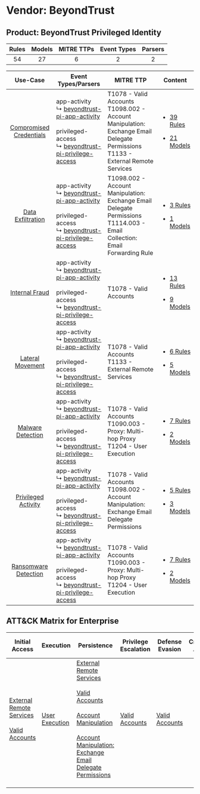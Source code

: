 Vendor: BeyondTrust
===================
Product: BeyondTrust Privileged Identity
----------------------------------------
| Rules | Models | MITRE TTPs | Event Types | Parsers |
|:-----:|:------:|:----------:|:-----------:|:-------:|
|  54   |   27   |     6      |      2      |    2    |

|                                  Use-Case                                  | Event Types/Parsers                                                                                                                                                                                                                     | MITRE TTP                                                                                                                               | Content                                                                                                                                          |
|:--------------------------------------------------------------------------:| --------------------------------------------------------------------------------------------------------------------------------------------------------------------------------------------------------------------------------------- | --------------------------------------------------------------------------------------------------------------------------------------- | ------------------------------------------------------------------------------------------------------------------------------------------------ |
| [Compromised Credentials](../../../UseCases/uc_compromised_credentials.md) |  app-activity<br> ↳ [beyondtrust-pi-app-activity](Parsers/parserContent_beyondtrust-pi-app-activity.md)<br><br> privileged-access<br> ↳ [beyondtrust-pi-privilege-access](Parsers/parserContent_beyondtrust-pi-privilege-access.md)<br> | T1078 - Valid Accounts<br>T1098.002 - Account Manipulation: Exchange Email Delegate Permissions<br>T1133 - External Remote Services<br> | [<ul><li>39 Rules</li></ul><ul><li>21 Models</li></ul>](Rules_Models/r_m_beyondtrust_beyondtrust_privileged_identity_Compromised_Credentials.md) |
|       [Data Exfiltration](../../../UseCases/uc_data_exfiltration.md)       |  app-activity<br> ↳ [beyondtrust-pi-app-activity](Parsers/parserContent_beyondtrust-pi-app-activity.md)<br><br> privileged-access<br> ↳ [beyondtrust-pi-privilege-access](Parsers/parserContent_beyondtrust-pi-privilege-access.md)<br> | T1098.002 - Account Manipulation: Exchange Email Delegate Permissions<br>T1114.003 - Email Collection: Email Forwarding Rule<br>        | [<ul><li>3 Rules</li></ul><ul><li>1 Models</li></ul>](Rules_Models/r_m_beyondtrust_beyondtrust_privileged_identity_Data_Exfiltration.md)         |
|          [Internal Fraud](../../../UseCases/uc_internal_fraud.md)          |  app-activity<br> ↳ [beyondtrust-pi-app-activity](Parsers/parserContent_beyondtrust-pi-app-activity.md)<br><br> privileged-access<br> ↳ [beyondtrust-pi-privilege-access](Parsers/parserContent_beyondtrust-pi-privilege-access.md)<br> | T1078 - Valid Accounts<br>                                                                                                              | [<ul><li>13 Rules</li></ul><ul><li>9 Models</li></ul>](Rules_Models/r_m_beyondtrust_beyondtrust_privileged_identity_Internal_Fraud.md)           |
|        [Lateral Movement](../../../UseCases/uc_lateral_movement.md)        |  app-activity<br> ↳ [beyondtrust-pi-app-activity](Parsers/parserContent_beyondtrust-pi-app-activity.md)<br><br> privileged-access<br> ↳ [beyondtrust-pi-privilege-access](Parsers/parserContent_beyondtrust-pi-privilege-access.md)<br> | T1078 - Valid Accounts<br>T1133 - External Remote Services<br>                                                                          | [<ul><li>6 Rules</li></ul><ul><li>5 Models</li></ul>](Rules_Models/r_m_beyondtrust_beyondtrust_privileged_identity_Lateral_Movement.md)          |
|       [Malware Detection](../../../UseCases/uc_malware_detection.md)       |  app-activity<br> ↳ [beyondtrust-pi-app-activity](Parsers/parserContent_beyondtrust-pi-app-activity.md)<br><br> privileged-access<br> ↳ [beyondtrust-pi-privilege-access](Parsers/parserContent_beyondtrust-pi-privilege-access.md)<br> | T1078 - Valid Accounts<br>T1090.003 - Proxy: Multi-hop Proxy<br>T1204 - User Execution<br>                                              | [<ul><li>7 Rules</li></ul><ul><li>2 Models</li></ul>](Rules_Models/r_m_beyondtrust_beyondtrust_privileged_identity_Malware_Detection.md)         |
|     [Privileged Activity](../../../UseCases/uc_privileged_activity.md)     |  app-activity<br> ↳ [beyondtrust-pi-app-activity](Parsers/parserContent_beyondtrust-pi-app-activity.md)<br><br> privileged-access<br> ↳ [beyondtrust-pi-privilege-access](Parsers/parserContent_beyondtrust-pi-privilege-access.md)<br> | T1078 - Valid Accounts<br>T1098.002 - Account Manipulation: Exchange Email Delegate Permissions<br>                                     | [<ul><li>5 Rules</li></ul><ul><li>3 Models</li></ul>](Rules_Models/r_m_beyondtrust_beyondtrust_privileged_identity_Privileged_Activity.md)       |
|    [Ransomware Detection](../../../UseCases/uc_ransomware_detection.md)    |  app-activity<br> ↳ [beyondtrust-pi-app-activity](Parsers/parserContent_beyondtrust-pi-app-activity.md)<br><br> privileged-access<br> ↳ [beyondtrust-pi-privilege-access](Parsers/parserContent_beyondtrust-pi-privilege-access.md)<br> | T1078 - Valid Accounts<br>T1090.003 - Proxy: Multi-hop Proxy<br>T1204 - User Execution<br>                                              | [<ul><li>7 Rules</li></ul><ul><li>2 Models</li></ul>](Rules_Models/r_m_beyondtrust_beyondtrust_privileged_identity_Ransomware_Detection.md)      |

ATT&CK Matrix for Enterprise
----------------------------
| Initial Access                                                                                                                                   | Execution                                                           | Persistence                                                                                                                                                                                                                                                                                                                                 | Privilege Escalation                                                | Defense Evasion                                                     | Credential Access | Discovery | Lateral Movement | Collection                                                                                                                                                            | Command and Control                                                                                                                       | Exfiltration | Impact |
| ------------------------------------------------------------------------------------------------------------------------------------------------ | ------------------------------------------------------------------- | ------------------------------------------------------------------------------------------------------------------------------------------------------------------------------------------------------------------------------------------------------------------------------------------------------------------------------------------- | ------------------------------------------------------------------- | ------------------------------------------------------------------- | ----------------- | --------- | ---------------- | --------------------------------------------------------------------------------------------------------------------------------------------------------------------- | ----------------------------------------------------------------------------------------------------------------------------------------- | ------------ | ------ |
| [External Remote Services](https://attack.mitre.org/techniques/T1133)<br><br>[Valid Accounts](https://attack.mitre.org/techniques/T1078)<br><br> | [User Execution](https://attack.mitre.org/techniques/T1204)<br><br> | [External Remote Services](https://attack.mitre.org/techniques/T1133)<br><br>[Valid Accounts](https://attack.mitre.org/techniques/T1078)<br><br>[Account Manipulation](https://attack.mitre.org/techniques/T1098)<br><br>[Account Manipulation: Exchange Email Delegate Permissions](https://attack.mitre.org/techniques/T1098/002)<br><br> | [Valid Accounts](https://attack.mitre.org/techniques/T1078)<br><br> | [Valid Accounts](https://attack.mitre.org/techniques/T1078)<br><br> |                   |           |                  | [Email Collection](https://attack.mitre.org/techniques/T1114)<br><br>[Email Collection: Email Forwarding Rule](https://attack.mitre.org/techniques/T1114/003)<br><br> | [Proxy: Multi-hop Proxy](https://attack.mitre.org/techniques/T1090/003)<br><br>[Proxy](https://attack.mitre.org/techniques/T1090)<br><br> |              |        |